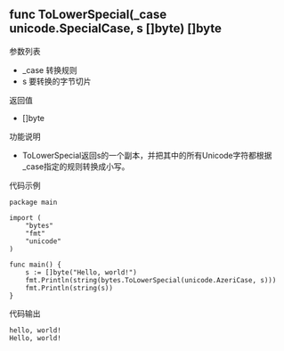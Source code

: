 ## func ToLowerSpecial(_case unicode.SpecialCase, s []byte) []byte

参数列表

- _case 转换规则
- s 要转换的字节切片

返回值

- []byte

功能说明

- ToLowerSpecial返回s的一个副本，并把其中的所有Unicode字符都根据_case指定的规则转换成小写。

代码示例

	package main

	import (
		"bytes"
		"fmt"
		"unicode"
	)

	func main() {
		s := []byte("Hello, world!")
		fmt.Println(string(bytes.ToLowerSpecial(unicode.AzeriCase, s)))
		fmt.Println(string(s))
	}

代码输出

	hello, world!
	Hello, world!

